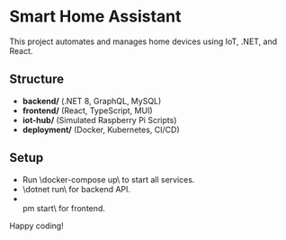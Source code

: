 # Smart Home Assistant

This project automates and manages home devices using IoT, .NET, and React.

## Structure
- **backend/** (.NET 8, GraphQL, MySQL)
- **frontend/** (React, TypeScript, MUI)
- **iot-hub/** (Simulated Raspberry Pi Scripts)
- **deployment/** (Docker, Kubernetes, CI/CD)

## Setup
- Run \docker-compose up\ to start all services.
- \dotnet run\ for backend API.
- \
pm start\ for frontend.

Happy coding!
